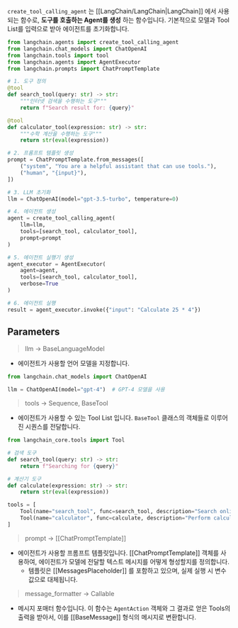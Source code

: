 `create_tool_calling_agent` 는 [[LangChain/LangChain|LangChain]] 에서 사용되는 함수로, **도구를 호출하는 Agent를 생성** 하는 함수입니다. 기본적으로 모델과 Tool List를 입력으로 받아 에이전트를 초기화합니다.

```python
from langchain.agents import create_tool_calling_agent
from langchain.chat_models import ChatOpenAI
from langchain.tools import tool
from langchain.agents import AgentExecutor
from langchain.prompts import ChatPromptTemplate

# 1. 도구 정의
@tool
def search_tool(query: str) -> str:
    """인터넷 검색을 수행하는 도구"""
    return f"Search result for: {query}"

@tool
def calculator_tool(expression: str) -> str:
    """수학 계산을 수행하는 도구"""
    return str(eval(expression))

# 2. 프롬프트 템플릿 생성
prompt = ChatPromptTemplate.from_messages([
    ("system", "You are a helpful assistant that can use tools."),
    ("human", "{input}"),
])

# 3. LLM 초기화
llm = ChatOpenAI(model="gpt-3.5-turbo", temperature=0)

# 4. 에이전트 생성
agent = create_tool_calling_agent(
    llm=llm,
    tools=[search_tool, calculator_tool],
    prompt=prompt
)

# 5. 에이전트 실행기 생성
agent_executor = AgentExecutor(
    agent=agent, 
    tools=[search_tool, calculator_tool], 
    verbose=True
)

# 6. 에이전트 실행
result = agent_executor.invoke({"input": "Calculate 25 * 4"})
```

## Parameters

> llm -> BaseLanguageModel

- 에이전트가 사용할 언어 모델을 지정합니다.

```python
from langchain.chat_models import ChatOpenAI

llm = ChatOpenAI(model="gpt-4")  # GPT-4 모델을 사용
```

> tools -> Sequence, BaseTool

- 에이전트가 사용할 수 있는 Tool List 입니다. `BaseTool` 클래스의 객체들로 이루어진 시퀀스를 전달합니다.

```python
from langchain_core.tools import Tool

# 검색 도구
def search_tool(query: str) -> str:
    return f"Searching for {query}"

# 계산기 도구
def calculate(expression: str) -> str:
    return str(eval(expression))

tools = [
    Tool(name="search_tool", func=search_tool, description="Search online."),
    Tool(name="calculator", func=calculate, description="Perform calculations.")
]
```

> prompt -> [[ChatPromptTemplate]]

- 에이전트가 사용할 프롬프트 템플릿입니다. [[ChatPromptTemplate]] 객체를 사용하여, 에이전트가 모델에 전달할 텍스트 메시지를 어떻게 형성할지를 정의합니다.
	- 템플릿은 [[MessagesPlaceholder]] 를 포함하고 있으며, 실제 실행 시 변수 값으로 대체됩니다.

> message_formatter -> Callable

- 메시지 포매터 함수입니다. 이 함수는 `AgentAction` 객체와 그 결과로 얻은 Tools의 출력을 받아서, 이를 [[BaseMessage]] 형식의 메시지로 변환합니다.

